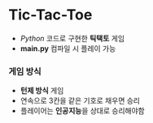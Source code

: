 # Tic-Tac-Toe
- *Python* 코드로 구현한 **틱택토** 게임
- **main.py** 컴파일 시 플레이 가능

### 게임 방식
- **턴제 방식** 게임
- 연속으로 3칸을 같은 기호로 채우면 승리
- 플레이어는 **인공지능**을 상대로 승리해야함
